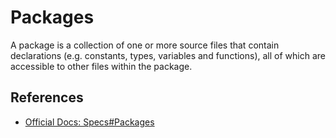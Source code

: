 # Packages

A package is a collection of one or more source files that contain declarations (e.g. constants, types, variables and functions), all of which are accessible to other files within the package.


## References

- [Official Docs: Specs#Packages](https://go.dev/ref/spec#Packages)
